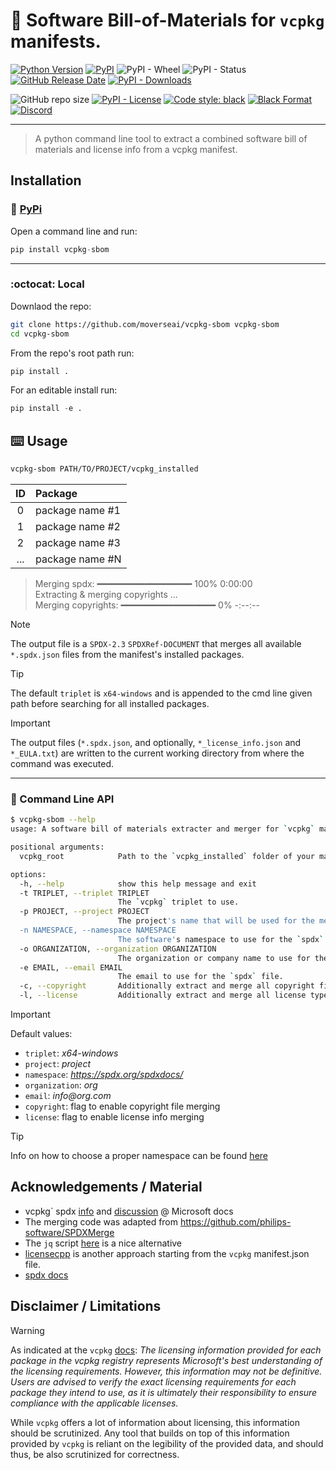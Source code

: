 # 📓 Software Bill-of-Materials for `vcpkg` manifests.

[![Python Version](https://img.shields.io/pypi/pyversions/vcpkg-sbom.svg)](https://pypi.org/project/vcpkg-sbom)
[![PyPI](https://img.shields.io/pypi/v/vcpkg-sbom.svg)](https://pypi.org/project/vcpkg-sbom)
![PyPI - Wheel](https://img.shields.io/pypi/wheel/vcpkg-sbom)
![PyPI - Status](https://img.shields.io/pypi/status/vcpkg-sbom)
[![GitHub Release Date](https://img.shields.io/github/release-date/moverseai/vcpkg-sbom)](https://github.com/moverseai/vcpkg-sbom/releases)
[![PyPI - Downloads](https://img.shields.io/pypi/dm/vcpkg-sbom?style=plastic&logo=python&logoColor=magenta&color=magenta&link=https%3A%2F%2Fpypi.org%2Fproject%2Fvcpkg-sbom%2F)](https://pypi.org/project/vcpkg-sbom/)

![GitHub repo size](https://img.shields.io/github/repo-size/moverseai/vcpkg-sbom)
[![PyPI - License](https://img.shields.io/pypi/l/vcpkg-sbom)](https://github.com/moverseai/vcpkg-sbom/blob/main/LICENSE)
[![Code style: black](https://img.shields.io/badge/code%20style-black-000000.svg)](https://github.com/psf/black)
[![Black Format](https://github.com/moverseai/rerun-animation/actions/workflows/black.yaml/badge.svg)](https://github.com/moverseai/vcpkg-sbom/actions/workflows/black.yaml)
[![Discord](https://dcbadge.limes.pink/api/server/bQc7B6qSPd?style=flat)](https://discord.gg/bQc7B6qSPd)

___

>A python command line tool to extract a combined software bill of materials and license info from a vcpkg manifest.

## Installation

### :snake: [PyPi](https://pypi.org/project/vcpkg-sbom/)

Open a command line and run:
```py
pip install vcpkg-sbom
```

---

### :octocat: Local

Downlaod the repo:
```sh
git clone https://github.com/moverseai/vcpkg-sbom vcpkg-sbom
cd vcpkg-sbom
```

From the repo's root path run:

```py
pip install .
```

For an editable install run:

```py
pip install -e .
```

## :keyboard: Usage

```sh
vcpkg-sbom PATH/TO/PROJECT/vcpkg_installed
```

| ID | Package |
|:---:|:---|
| 0  | package name #1 |
| 1  | package name #2 |
| 2  | package name #3 |
| ... | package name #N |

> Merging spdx:  ━━━━━━━━━━━━━━━━━━ 100% 0:00:00   
> Extracting & merging copyrights ...    
> Merging copyrights:  ━━━━━━━━━━━━━━━━━━   0% -:--:--

> [!NOTE]  
> The output file is a `SPDX-2.3` `SPDXRef-DOCUMENT` that merges all available `*.spdx.json` files from the manifest's installed packages.

> [!TIP]  
> The default `triplet` is `x64-windows` and is appended to the cmd line given path before searching for all installed packages.

> [!IMPORTANT]  
> The output files (`*.spdx.json`, and optionally, `*_license_info.json` and `*_EULA.txt`) are written to the current working directory from where the command was executed.

---

### 🔧 Command Line API

```bash
$ vcpkg-sbom --help
usage: A software bill of materials extracter and merger for `vcpkg` manifest projects.

positional arguments:
  vcpkg_root            Path to the `vcpkg_installed` folder of your manifest project.

options:
  -h, --help            show this help message and exit
  -t TRIPLET, --triplet TRIPLET
                        The `vcpkg` triplet to use.
  -p PROJECT, --project PROJECT
                        The project's name that will be used for the merged output files.
  -n NAMESPACE, --namespace NAMESPACE
                        The software's namespace to use for the `spdx` file.
  -o ORGANIZATION, --organization ORGANIZATION
                        The organization or company name to use for the `spdx` file.
  -e EMAIL, --email EMAIL
                        The email to use for the `spdx` file.
  -c, --copyright       Additionally extract and merge all copyright files in a `*.txt` file.
  -l, --license         Additionally extract and merge all license types in a `*.json` file.
```

> [!IMPORTANT]
> Default values:
>   - `triplet`: _x64-windows_
>   - `project`: _project_
>   - `namespace`: _https://spdx.org/spdxdocs/_
>   - `organization`: _org_
>   - `email`: _info@org.com_
>   - `copyright`: flag to enable copyright file merging
>   - `license`: flag to enable license info merging


> [!TIP]  
> Info on how to choose a proper namespace can be found [here](https://spdx.github.io/spdx-spec/v2-draft/document-creation-information/#65-spdx-document-namespace-field)

## Acknowledgements / Material

- vcpkg` spdx [info](https://learn.microsoft.com/en-us/vcpkg/reference/software-bill-of-materials) and [discussion](https://github.com/microsoft/vcpkg/discussions/40700) @ Microsoft docs
- The merging code was adapted from https://github.com/philips-software/SPDXMerge
- The `jq` script [here](https://edgebit.io/blog/merge-two-sboms/) is a nice alternative
- [licensecpp](https://github.com/cenit/licencpp/tree/master) is another approach starting from the `vcpkg` manifest.json file.
- [spdx docs](https://spdx.github.io/spdx-spec)

## Disclaimer / Limitations

> [!WARNING]
> As indicated at the `vcpkg` [docs](https://learn.microsoft.com/en-us/vcpkg/reference/vcpkg-json#license):
> _The licensing information provided for each package in the vcpkg registry represents Microsoft's best understanding of the licensing requirements. However, this information may not be definitive. Users are advised to verify the exact licensing requirements for each package they intend to use, as it is ultimately their responsibility to ensure compliance with the applicable licenses._

While `vcpkg` offers a lot of information about licensing, this information should be scrutinized. Any tool that builds on top of this information provided by `vcpkg` is reliant on the legibility of the provided data, and should thus, be also scrutinized for correctness.
